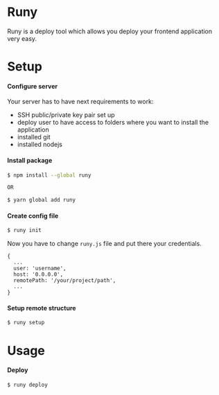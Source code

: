 # Runy

Runy is a deploy tool which allows you deploy your frontend application very easy.

# Setup
#### Configure server
Your server has to have next requirements to work:
- SSH public/private key pair set up
- deploy user to have access to folders where you want to install the application
- installed git
- installed nodejs

#### Install package
```bash
$ npm install --global runy

OR

$ yarn global add runy
```

#### Create config file
```bash
$ runy init
```

Now you have to change `runy.js` file and put there your credentials.
```
{
  ...
  user: 'username',
  host: '0.0.0.0',
  remotePath: '/your/project/path',
  ...
}
```

#### Setup remote structure
```bash
$ runy setup
```

# Usage
#### Deploy
```bash
$ runy deploy
```
